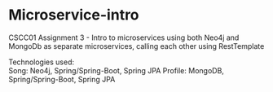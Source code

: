 # Microservice-intro
CSCC01 Assignment 3 - Intro to microservices using both Neo4j and MongoDb as separate microservices, calling each other using RestTemplate  

Technologies used:  
Song: Neo4j, Spring/Spring-Boot, Spring JPA
Profile: MongoDB, Spring/Spring-Boot, Spring JPA
